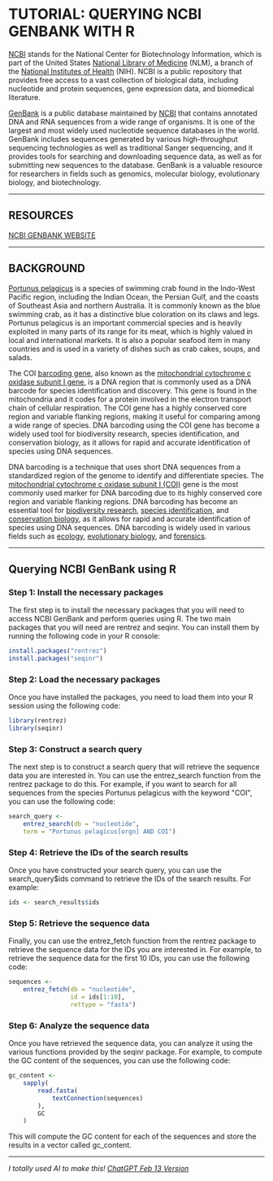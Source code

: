 # TUTORIAL: QUERYING NCBI GENBANK WITH R

[NCBI](https://en.wikipedia.org/wiki/National_Center_for_Biotechnology_Information) stands for the National Center for Biotechnology Information, which is part of the United States [National Library of Medicine](https://en.wikipedia.org/wiki/National_Library_of_Medicine) (NLM), a branch of the [National Institutes of Health](https://en.wikipedia.org/wiki/National_Institutes_of_Health) (NIH). NCBI is a public repository that provides free access to a vast collection of biological data, including nucleotide and protein sequences, gene expression data, and biomedical literature.

[GenBank](https://en.wikipedia.org/wiki/GenBank) is a public database maintained by [NCBI](https://en.wikipedia.org/wiki/National_Center_for_Biotechnology_Information) that contains annotated DNA and RNA sequences from a wide range of organisms. It is one of the largest and most widely used nucleotide sequence databases in the world. GenBank includes sequences generated by various high-throughput sequencing technologies as well as traditional Sanger sequencing, and it provides tools for searching and downloading sequence data, as well as for submitting new sequences to the database. GenBank is a valuable resource for researchers in fields such as genomics, molecular biology, evolutionary biology, and biotechnology.


---

## RESOURCES

[NCBI GENBANK WEBSITE](https://www.ncbi.nlm.nih.gov/)  

---

## BACKGROUND

[Portunus pelagicus](https://en.wikipedia.org/wiki/Portunus_pelagicus) is a species of swimming crab found in the Indo-West Pacific region, including the Indian Ocean, the Persian Gulf, and the coasts of Southeast Asia and northern Australia. It is commonly known as the blue swimming crab, as it has a distinctive blue coloration on its claws and legs. Portunus pelagicus is an important commercial species and is heavily exploited in many parts of its range for its meat, which is highly valued in local and international markets. It is also a popular seafood item in many countries and is used in a variety of dishes such as crab cakes, soups, and salads.


The COI [barcoding gene](https://en.wikipedia.org/wiki/DNA_barcoding), also known as the [mitochondrial cytochrome c oxidase subunit I gene](https://en.wikipedia.org/wiki/Cytochrome_c_oxidase_subunit_I), is a DNA region that is commonly used as a DNA barcode for species identification and discovery. This gene is found in the mitochondria and it codes for a protein involved in the electron transport chain of cellular respiration. The COI gene has a highly conserved core region and variable flanking regions, making it useful for comparing among a wide range of species. DNA barcoding using the COI gene has become a widely used tool for biodiversity research, species identification, and conservation biology, as it allows for rapid and accurate identification of species using DNA sequences.

DNA barcoding is a technique that uses short DNA sequences from a standardized region of the genome to identify and differentiate species. The [mitochondrial cytochrome c oxidase subunit I (COI)](https://en.wikipedia.org/wiki/Cytochrome_c_oxidase_subunit_I) gene is the most commonly used marker for DNA barcoding due to its highly conserved core region and variable flanking regions. DNA barcoding has become an essential tool for [biodiversity research](https://en.wikipedia.org/wiki/Biodiversity), [species identification](https://en.wikipedia.org/wiki/Species_identification), and [conservation biology](https://en.wikipedia.org/wiki/Conservation_biology), as it allows for rapid and accurate identification of species using DNA sequences. DNA barcoding is widely used in various fields such as [ecology](https://en.wikipedia.org/wiki/Ecology), [evolutionary biology](https://en.wikipedia.org/wiki/Evolutionary_biology), and [forensics](https://en.wikipedia.org/wiki/Forensic_science).




---

## Querying NCBI GenBank using R

### Step 1: Install the necessary packages

The first step is to install the necessary packages that you will need to access NCBI GenBank and perform queries using R. The two main packages that you will need are rentrez and seqinr. You can install them by running the following code in your R console:

```r
install.packages("rentrez")
install.packages("seqinr")
```

### Step 2: Load the necessary packages

Once you have installed the packages, you need to load them into your R session using the following code:

```r
library(rentrez)
library(seqinr)
```

### Step 3: Construct a search query

The next step is to construct a search query that will retrieve the sequence data you are interested in. You can use the entrez_search function from the rentrez package to do this. For example, if you want to search for all sequences from the species Portunus pelagicus with the keyword "COI", you can use the following code:

```r
search_query <- 
    entrez_search(db = "nucleotide", 
    term = "Portunus pelagicus[orgn] AND COI")
```

### Step 4: Retrieve the IDs of the search results

Once you have constructed your search query, you can use the search_query$ids command to retrieve the IDs of the search results. For example:

```r
ids <- search_results$ids
```

### Step 5: Retrieve the sequence data

Finally, you can use the entrez_fetch function from the rentrez package to retrieve the sequence data for the IDs you are interested in. For example, to retrieve the sequence data for the first 10 IDs, you can use the following code:

```r
sequences <- 
    entrez_fetch(db = "nucleotide", 
                 id = ids[1:10], 
                 rettype = "fasta")
```

### Step 6: Analyze the sequence data

Once you have retrieved the sequence data, you can analyze it using the various functions provided by the seqinr package. For example, to compute the GC content of the sequences, you can use the following code:

```r
gc_content <- 
    sapply(
        read.fasta(
            textConnection(sequences)
        ), 
        GC
	)
```

This will compute the GC content for each of the sequences and store the results in a vector called gc_content.




---

_I totally used AI to make this!  [ChatGPT Feb 13 Version](https://help.openai.com/en/articles/6825453-chatgpt-release-notes)_